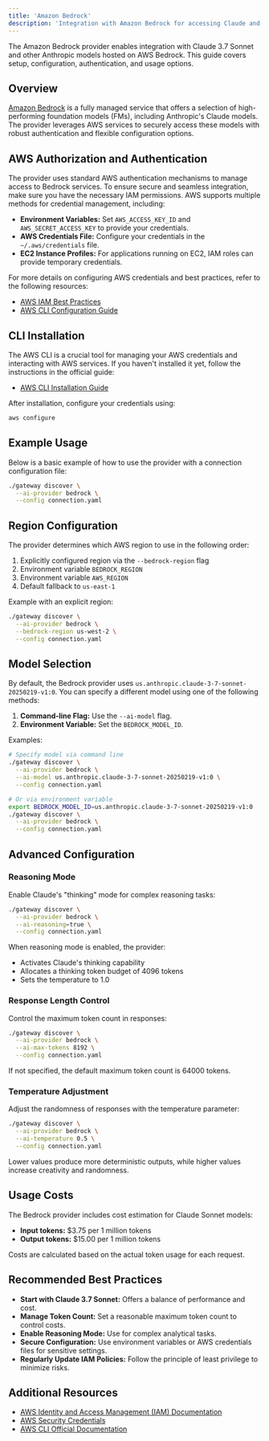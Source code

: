 ```yaml
---
title: 'Amazon Bedrock'
description: 'Integration with Amazon Bedrock for accessing Claude and other AI models'
---
```


The Amazon Bedrock provider enables integration with Claude 3.7 Sonnet and other Anthropic models hosted on AWS Bedrock. This guide covers setup, configuration, authentication, and usage options.

## Overview

[Amazon Bedrock](https://aws.amazon.com/bedrock/) is a fully managed service that offers a selection of high-performing foundation models (FMs), including Anthropic's Claude models. The provider leverages AWS services to securely access these models with robust authentication and flexible configuration options.

## AWS Authorization and Authentication

The provider uses standard AWS authentication mechanisms to manage access to Bedrock services. To ensure secure and seamless integration, make sure you have the necessary IAM permissions. AWS supports multiple methods for credential management, including:

- **Environment Variables:** Set `AWS_ACCESS_KEY_ID` and `AWS_SECRET_ACCESS_KEY` to provide your credentials.
- **AWS Credentials File:** Configure your credentials in the `~/.aws/credentials` file.
- **EC2 Instance Profiles:** For applications running on EC2, IAM roles can provide temporary credentials.

For more details on configuring AWS credentials and best practices, refer to the following resources:

- [AWS IAM Best Practices](https://docs.aws.amazon.com/IAM/latest/UserGuide/best-practices.html)
- [AWS CLI Configuration Guide](https://docs.aws.amazon.com/cli/latest/userguide/cli-configure-files.html)

## CLI Installation

The AWS CLI is a crucial tool for managing your AWS credentials and interacting with AWS services. If you haven't installed it yet, follow the instructions in the official guide:

- [AWS CLI Installation Guide](https://docs.aws.amazon.com/cli/latest/userguide/install-cliv2.html)

After installation, configure your credentials using:

```bash
aws configure
```

## Example Usage

Below is a basic example of how to use the provider with a connection configuration file:

```bash
./gateway discover \
  --ai-provider bedrock \
  --config connection.yaml
```

## Region Configuration

The provider determines which AWS region to use in the following order:

1. Explicitly configured region via the `--bedrock-region` flag
2. Environment variable `BEDROCK_REGION`
3. Environment variable `AWS_REGION`
4. Default fallback to `us-east-1`

Example with an explicit region:

```bash
./gateway discover \
  --ai-provider bedrock \
  --bedrock-region us-west-2 \
  --config connection.yaml
```

## Model Selection

By default, the Bedrock provider uses `us.anthropic.claude-3-7-sonnet-20250219-v1:0`. You can specify a different model using one of the following methods:

1. **Command-line Flag:** Use the `--ai-model` flag.
2. **Environment Variable:** Set the `BEDROCK_MODEL_ID`.

Examples:

```bash
# Specify model via command line
./gateway discover \
  --ai-provider bedrock \
  --ai-model us.anthropic.claude-3-7-sonnet-20250219-v1:0 \
  --config connection.yaml

# Or via environment variable
export BEDROCK_MODEL_ID=us.anthropic.claude-3-7-sonnet-20250219-v1:0
./gateway discover \
  --ai-provider bedrock \
  --config connection.yaml
```

## Advanced Configuration

### Reasoning Mode

Enable Claude's "thinking" mode for complex reasoning tasks:

```bash
./gateway discover \
  --ai-provider bedrock \
  --ai-reasoning=true \
  --config connection.yaml
```

When reasoning mode is enabled, the provider:

- Activates Claude's thinking capability
- Allocates a thinking token budget of 4096 tokens
- Sets the temperature to 1.0

### Response Length Control

Control the maximum token count in responses:

```bash
./gateway discover \
  --ai-provider bedrock \
  --ai-max-tokens 8192 \
  --config connection.yaml
```

If not specified, the default maximum token count is 64000 tokens.

### Temperature Adjustment

Adjust the randomness of responses with the temperature parameter:

```bash
./gateway discover \
  --ai-provider bedrock \
  --ai-temperature 0.5 \
  --config connection.yaml
```

Lower values produce more deterministic outputs, while higher values increase creativity and randomness.

## Usage Costs

The Bedrock provider includes cost estimation for Claude Sonnet models:

- **Input tokens:** $3.75 per 1 million tokens
- **Output tokens:** $15.00 per 1 million tokens

Costs are calculated based on the actual token usage for each request.

## Recommended Best Practices

- **Start with Claude 3.7 Sonnet:** Offers a balance of performance and cost.
- **Manage Token Count:** Set a reasonable maximum token count to control costs.
- **Enable Reasoning Mode:** Use for complex analytical tasks.
- **Secure Configuration:** Use environment variables or AWS credentials files for sensitive settings.
- **Regularly Update IAM Policies:** Follow the principle of least privilege to minimize risks.

## Additional Resources

- [AWS Identity and Access Management (IAM) Documentation](https://docs.aws.amazon.com/IAM/latest/UserGuide/introduction.html)
- [AWS Security Credentials](https://docs.aws.amazon.com/general/latest/gr/aws-security-credentials.html)
- [AWS CLI Official Documentation](https://docs.aws.amazon.com/cli/latest/userguide/cli-configure-files.html)
